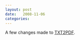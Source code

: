 ```yaml
---
layout: post
date:   2008-11-06
categories:
---
```

A few changes made to <a href="rexx/txt2pdf">TXT2PDF</a>.
